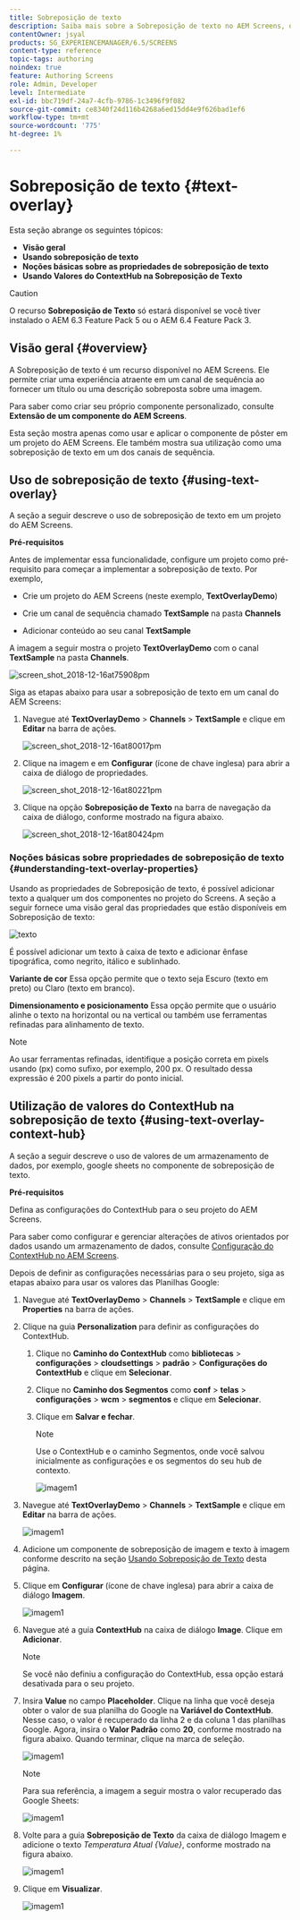 ```yaml
---
title: Sobreposição de texto
description: Saiba mais sobre a Sobreposição de texto no AEM Screens, que permite criar uma experiência atraente em um canal de sequência fornecendo um título ou uma descrição sobreposta sobre uma imagem.
contentOwner: jsyal
products: SG_EXPERIENCEMANAGER/6.5/SCREENS
content-type: reference
topic-tags: authoring
noindex: true
feature: Authoring Screens
role: Admin, Developer
level: Intermediate
exl-id: bbc719df-24a7-4cfb-9786-1c3496f9f082
source-git-commit: ce8340f24d116b4268a6ed15dd4e9f626bad1ef6
workflow-type: tm+mt
source-wordcount: '775'
ht-degree: 1%

---
```


# Sobreposição de texto {#text-overlay}

Esta seção abrange os seguintes tópicos:

* **Visão geral**
* **Usando sobreposição de texto**
* **Noções básicas sobre as propriedades de sobreposição de texto**
* **Usando Valores do ContextHub na Sobreposição de Texto**

>[!CAUTION]
>
>O recurso **Sobreposição de Texto** só estará disponível se você tiver instalado o AEM 6.3 Feature Pack 5 ou o AEM 6.4 Feature Pack 3.

## Visão geral {#overview}

A Sobreposição de texto é um recurso disponível no AEM Screens. Ele permite criar uma experiência atraente em um canal de sequência ao fornecer um título ou uma descrição sobreposta sobre uma imagem.

Para saber como criar seu próprio componente personalizado, consulte **Extensão de um componente do AEM Screens**.

Esta seção mostra apenas como usar e aplicar o componente de pôster em um projeto do AEM Screens. Ele também mostra sua utilização como uma sobreposição de texto em um dos canais de sequência.

## Uso de sobreposição de texto {#using-text-overlay}

A seção a seguir descreve o uso de sobreposição de texto em um projeto do AEM Screens.

**Pré-requisitos**

Antes de implementar essa funcionalidade, configure um projeto como pré-requisito para começar a implementar a sobreposição de texto. Por exemplo,

* Crie um projeto do AEM Screens (neste exemplo, **TextOverlayDemo**)

* Crie um canal de sequência chamado **TextSample** na pasta **Channels**

* Adicionar conteúdo ao seu canal **TextSample**

A imagem a seguir mostra o projeto **TextOverlayDemo** com o canal **TextSample** na pasta **Channels**.

![screen_shot_2018-12-16at75908pm](assets/screen_shot_2018-12-16at75908pm.png)

Siga as etapas abaixo para usar a sobreposição de texto em um canal do AEM Screens:

1. Navegue até **TextOverlayDemo** > **Channels** > **TextSample** e clique em **Editar** na barra de ações.

   ![screen_shot_2018-12-16at80017pm](assets/screen_shot_2018-12-16at80017pm.png)

1. Clique na imagem e em **Configurar** (ícone de chave inglesa) para abrir a caixa de diálogo de propriedades.

   ![screen_shot_2018-12-16at80221pm](assets/screen_shot_2018-12-16at80221pm.png)

1. Clique na opção **Sobreposição de Texto** na barra de navegação da caixa de diálogo, conforme mostrado na figura abaixo.

   ![screen_shot_2018-12-16at80424pm](assets/screen_shot_2018-12-16at80424pm.png)

### Noções básicas sobre propriedades de sobreposição de texto {#understanding-text-overlay-properties}

Usando as propriedades de Sobreposição de texto, é possível adicionar texto a qualquer um dos componentes no projeto do Screens. A seção a seguir fornece uma visão geral das propriedades que estão disponíveis em Sobreposição de texto:

![texto](assets/text.gif)

É possível adicionar um texto à caixa de texto e adicionar ênfase tipográfica, como negrito, itálico e sublinhado.

**Variante de cor** Essa opção permite que o texto seja Escuro (texto em preto) ou Claro (texto em branco).

**Dimensionamento e posicionamento** Essa opção permite que o usuário alinhe o texto na horizontal ou na vertical ou também use ferramentas refinadas para alinhamento de texto.

>[!NOTE]
>
>Ao usar ferramentas refinadas, identifique a posição correta em pixels usando (px) como sufixo, por exemplo, 200 px. O resultado dessa expressão é 200 pixels a partir do ponto inicial.

## Utilização de valores do ContextHub na sobreposição de texto {#using-text-overlay-context-hub}

A seção a seguir descreve o uso de valores de um armazenamento de dados, por exemplo, google sheets no componente de sobreposição de texto.

**Pré-requisitos**

Defina as configurações do ContextHub para o seu projeto do AEM Screens.

Para saber como configurar e gerenciar alterações de ativos orientados por dados usando um armazenamento de dados, consulte [Configuração do ContextHub no AEM Screens](https://experienceleague.adobe.com/en/docs/experience-manager-screens/user-guide/developing/configuring-context-hub).

Depois de definir as configurações necessárias para o seu projeto, siga as etapas abaixo para usar os valores das Planilhas Google:

1. Navegue até **TextOverlayDemo** > **Channels** > **TextSample** e clique em **Properties** na barra de ações.

1. Clique na guia **Personalization** para definir as configurações do ContextHub.

   1. Clique no **Caminho do ContextHub** como **bibliotecas** > **configurações** > **cloudsettings** > **padrão** > **Configurações do ContextHub** e clique em **Selecionar**.

   1. Clique no **Caminho dos Segmentos** como **conf** > **telas** > **configurações** > **wcm** > **segmentos** e clique em **Selecionar**.

   1. Clique em **Salvar e fechar**.

      >[!NOTE]
      >
      >Use o ContextHub e o caminho Segmentos, onde você salvou inicialmente as configurações e os segmentos do seu hub de contexto.

      ![imagem1](/help/user-guide/assets/text-overlay/text-overlay8.png)

1. Navegue até **TextOverlayDemo** > **Channels** > **TextSample** e clique em **Editar** na barra de ações.

   ![imagem1](/help/user-guide/assets/text-overlay/text-overlay1.png)

1. Adicione um componente de sobreposição de imagem e texto à imagem conforme descrito na seção [Usando Sobreposição de Texto](/help/user-guide/text-overlay.md#using-text-overlay) desta página.

1. Clique em **Configurar** (ícone de chave inglesa) para abrir a caixa de diálogo **Imagem**.

   ![imagem1](/help/user-guide/assets/text-overlay/text-overlay4.png)

1. Navegue até a guia **ContextHub** na caixa de diálogo **Image**. Clique em **Adicionar**.

   >[!NOTE]
   >Se você não definiu a configuração do ContextHub, essa opção estará desativada para o seu projeto.

1. Insira **Value** no campo **Placeholder**. Clique na linha que você deseja obter o valor de sua planilha do Google na **Variável do ContextHub**. Nesse caso, o valor é recuperado da linha 2 e da coluna 1 das planilhas Google. Agora, insira o **Valor Padrão** como **20**, conforme mostrado na figura abaixo. Quando terminar, clique na marca de seleção.

   ![imagem1](/help/user-guide/assets/text-overlay/text-overlay5.png)

   >[!NOTE]
   >Para sua referência, a imagem a seguir mostra o valor recuperado das Google Sheets:

   ![imagem1](/help/user-guide/assets/text-overlay/text-overlay6.png)

1. Volte para a guia **Sobreposição de Texto** da caixa de diálogo Imagem e adicione o texto *Temperatura Atual {Value}*, conforme mostrado na figura abaixo.

   ![imagem1](/help/user-guide/assets/text-overlay/text-overlay7.png)

1. Clique em **Visualizar**.

   ![imagem1](/help/user-guide/assets/text-overlay/text-overlay10.png)
